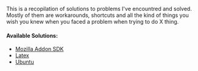 This is a recopilation of solutions to problems I've encountred and solved. Mostly of them are workarounds, shortcuts and all the kind of things you wish you knew when you faced a problem when trying to do X thing.

#### Available Solutions:
* [Mozilla Addon SDK](mozilla-addon-sdk.md)
* [Latex](latex.md)
* [Ubuntu](ubuntu.md)
